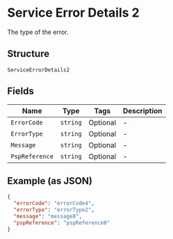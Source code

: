 
# Service Error Details 2

The type of the error.

## Structure

`ServiceErrorDetails2`

## Fields

| Name | Type | Tags | Description |
|  --- | --- | --- | --- |
| `ErrorCode` | `string` | Optional | - |
| `ErrorType` | `string` | Optional | - |
| `Message` | `string` | Optional | - |
| `PspReference` | `string` | Optional | - |

## Example (as JSON)

```json
{
  "errorCode": "errorCode4",
  "errorType": "errorType2",
  "message": "message8",
  "pspReference": "pspReference0"
}
```

